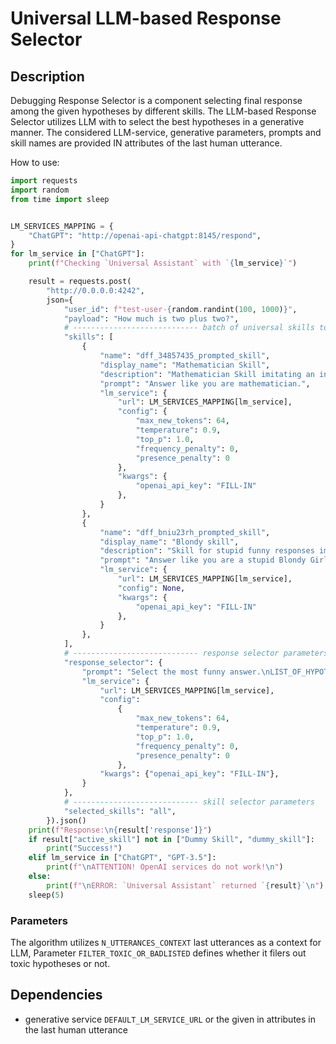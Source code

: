 # Universal LLM-based Response Selector

## Description

Debugging Response Selector is a component selecting final response among the given hypotheses by different skills.
The LLM-based Response Selector utilizes LLM with to select the best hypotheses in a generative manner.
The considered LLM-service, generative parameters, prompts and skill names are provided IN attributes of 
the last human utterance.

How to use:

```python
import requests
import random
from time import sleep


LM_SERVICES_MAPPING = {
    "ChatGPT": "http://openai-api-chatgpt:8145/respond",
}
for lm_service in ["ChatGPT"]:
    print(f"Checking `Universal Assistant` with `{lm_service}`")

    result = requests.post(
        "http://0.0.0.0:4242", 
        json={
            "user_id": f"test-user-{random.randint(100, 1000)}", 
            "payload": "How much is two plus two?",
            # ---------------------------- batch of universal skills to generate hypotheses
            "skills": [
                {
                    "name": "dff_34857435_prompted_skill",
                    "display_name": "Mathematician Skill",
                    "description": "Mathematician Skill imitating an intelligent person.", 
                    "prompt": "Answer like you are mathematician.",
                    "lm_service": {
                        "url": LM_SERVICES_MAPPING[lm_service],
                        "config": {
                            "max_new_tokens": 64,
                            "temperature": 0.9,
                            "top_p": 1.0,
                            "frequency_penalty": 0,
                            "presence_penalty": 0
                        }, 
                        "kwargs": {
                            "openai_api_key": "FILL-IN"
                        },
                    }
                },
                {
                    "name": "dff_bniu23rh_prompted_skill",
                    "display_name": "Blondy skill",
                    "description": "Skill for stupid funny responses imitating a blondy girl.",
                    "prompt": "Answer like you are a stupid Blondy Girl.",
                    "lm_service": {
                        "url": LM_SERVICES_MAPPING[lm_service],
                        "config": None, 
                        "kwargs": {
                            "openai_api_key": "FILL-IN"
                        },
                    }
                },
            ],
            # ---------------------------- response selector parameters
            "response_selector": {
                "prompt": "Select the most funny answer.\nLIST_OF_HYPOTHESES\n", 
                "lm_service": {
                    "url": LM_SERVICES_MAPPING[lm_service],
                    "config": 
                        {
                            "max_new_tokens": 64,
                            "temperature": 0.9,
                            "top_p": 1.0,
                            "frequency_penalty": 0,
                            "presence_penalty": 0
                        },
                    "kwargs": {"openai_api_key": "FILL-IN"},
                }
            },
            # ---------------------------- skill selector parameters
            "selected_skills": "all",
        }).json()
    print(f"Response:\n{result['response']}")
    if result["active_skill"] not in ["Dummy Skill", "dummy_skill"]:
        print("Success!")
    elif lm_service in ["ChatGPT", "GPT-3.5"]:
        print(f"\nATTENTION! OpenAI services do not work!\n")
    else:
        print(f"\nERROR: `Universal Assistant` returned `{result}`\n")
    sleep(5)
```

### Parameters

The algorithm utilizes `N_UTTERANCES_CONTEXT` last utterances as a context for LLM,
Parameter `FILTER_TOXIC_OR_BADLISTED` defines whether it filers out toxic hypotheses or not.

## Dependencies

- generative service `DEFAULT_LM_SERVICE_URL` or the given in attributes in the last human utterance